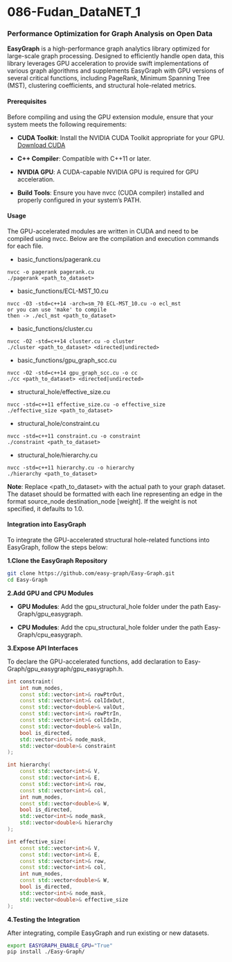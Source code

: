 # 086-Fudan_DataNET_1

### Performance Optimization for Graph Analysis on Open Data

**EasyGraph** is a high-performance graph analytics library optimized for large-scale graph processing. Designed to efficiently handle open data, this library leverages GPU acceleration to provide swift implementations of various graph algorithms and supplements EasyGraph with GPU versions of several critical functions, including PageRank, Minimum Spanning Tree (MST), clustering coefficients, and structural hole-related metrics.

#### Prerequisites

Before compiling and using the GPU extension module, ensure that your system meets the following requirements:

- **CUDA Toolkit**: Install the NVIDIA CUDA Toolkit appropriate for your GPU. [Download CUDA](https://developer.nvidia.com/cuda-downloads)

- **C++ Compiler**: Compatible with C++11 or later.

- **NVIDIA GPU**: A CUDA-capable NVIDIA GPU is required for GPU acceleration.

- **Build Tools**: Ensure you have nvcc (CUDA compiler) installed and properly configured in your system’s PATH.

#### Usage

The GPU-accelerated modules are written in CUDA and need to be compiled using nvcc. Below are the compilation and execution commands for each file.
- basic_functions/pagerank.cu

```shell
nvcc -o pagerank pagerank.cu
./pagerank <path_to_dataset>
```

- basic_functions/ECL-MST_10.cu

```shell
nvcc -O3 -std=c++14 -arch=sm_70 ECL-MST_10.cu -o ecl_mst
or you can use 'make' to compile
then -> ./ecl_mst <path_to_dataset>
```
- basic_functions/cluster.cu

```shell
nvcc -O2 -std=c++14 cluster.cu -o cluster
./cluster <path_to_dataset> <directed|undirected>
```
- basic_functions/gpu_graph_scc.cu

```shell
nvcc -O2 -std=c++14 gpu_graph_scc.cu -o cc
./cc <path_to_dataset> <directed|undirected>
```

- structural_hole/effective_size.cu

```shell
nvcc -std=c++11 effective_size.cu -o effective_size
./effective_size <path_to_dataset>
```

- structural_hole/constraint.cu

```shell
nvcc -std=c++11 constraint.cu -o constraint
./constraint <path_to_dataset>
```

- structural_hole/hierarchy.cu

```shell
nvcc -std=c++11 hierarchy.cu -o hierarchy
./hierarchy <path_to_dataset>
```

**Note**: Replace <path_to_dataset> with the actual path to your graph dataset. The dataset should be formatted with each line representing an edge in the format source_node destination_node [weight]. If the weight is not specified, it defaults to 1.0.

#### Integration into EasyGraph

To integrate the GPU-accelerated structural hole-related functions into EasyGraph, follow the steps below:

**1.Clone the EasyGraph Repository**

```bash
git clone https://github.com/easy-graph/Easy-Graph.git
cd Easy-Graph
```

**2.Add GPU and CPU Modules**

- **GPU Modules**: Add the gpu_structural_hole folder under the path Easy-Graph/gpu_easygraph.

- **CPU Modules**: Add the cpu_structural_hole folder under the path Easy-Graph/cpu_easygraph.

**3.Expose API Interfaces**

To declare the GPU-accelerated functions, add declaration to Easy-Graph/gpu_easygraph/gpu_easygraph.h.

```cpp
int constraint(
    int num_nodes,
    const std::vector<int>& rowPtrOut,
    const std::vector<int>& colIdxOut,
    const std::vector<double>& valOut,
    const std::vector<int>& rowPtrIn,
    const std::vector<int>& colIdxIn,
    const std::vector<double>& valIn,
    bool is_directed,
    std::vector<int>& node_mask,
    std::vector<double>& constraint
);

int hierarchy(
    const std::vector<int>& V,
    const std::vector<int>& E,
    const std::vector<int>& row,
    const std::vector<int>& col,
    int num_nodes,
    const std::vector<double>& W,
    bool is_directed,
    std::vector<int>& node_mask, 
    std::vector<double>& hierarchy
);

int effective_size(
    const std::vector<int>& V,
    const std::vector<int>& E,
    const std::vector<int>& row,
    const std::vector<int>& col,
    int num_nodes,
    const std::vector<double>& W,
    bool is_directed,
    std::vector<int>& node_mask, 
    std::vector<double>& effective_size
);
```

 **4.Testing the Integration**

After integrating, compile EasyGraph and run existing or new datasets.

```bash
export EASYGRAPH_ENABLE_GPU="True"
pip install ./Easy-Graph/
```

